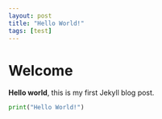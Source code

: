 ```yaml
---
layout: post
title: "Hello World!"
tags: [test]
---
```


# Welcome

**Hello world**, this is my first Jekyll blog post.

```python
print("Hello World!")
```